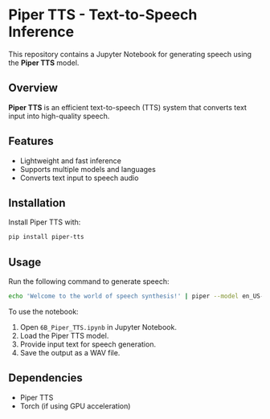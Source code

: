 
# Piper TTS - Text-to-Speech Inference

This repository contains a Jupyter Notebook for generating speech using the **Piper TTS** model.

## Overview

**Piper TTS** is an efficient text-to-speech (TTS) system that converts text input into high-quality speech.

## Features

- Lightweight and fast inference
- Supports multiple models and languages
- Converts text input to speech audio

## Installation

Install Piper TTS with:

```bash
pip install piper-tts
```

## Usage

Run the following command to generate speech:

```bash
echo 'Welcome to the world of speech synthesis!' | piper --model en_US-lessac-medium --output_file welcome.wav
```

To use the notebook:
1. Open `6B_Piper_TTS.ipynb` in Jupyter Notebook.
2. Load the Piper TTS model.
3. Provide input text for speech generation.
4. Save the output as a WAV file.

## Dependencies

- Piper TTS
- Torch (if using GPU acceleration)

